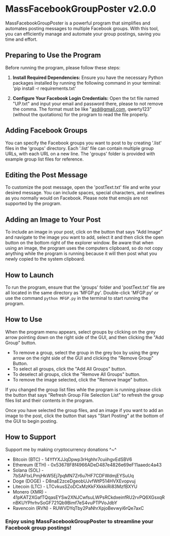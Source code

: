 # MassFacebookGroupPoster v2.0.0

MassFacebookGroupPoster is a powerful program that simplifies and automates posting messages to multiple Facebook groups. With this tool, you can efficiently manage and automate your group postings, saving you time and effort.

## Preparing to Use the Program

Before running the program, please follow these steps:

1. **Install Required Dependencies:**
    Ensure you have the necessary Python packages installed by running the following command in your terminal:
    'pip install -r requirements.txt'

2. **Configure Your Facebook Login Credentials:**
Open the txt file named "UP.txt" and input your email and password there, please to not remove the comma. The format must be like "asd@gmail.com, qwerty123" (without the quotations) for the program to read the file properly.

## Adding Facebook Groups

You can specify the Facebook groups you want to post to by creating '.list' files in the 'groups' directory. Each '.list' file can contain multiple group URLs, with each URL on a new line. The 'groups' folder is provided with example group list files for reference.

## Editing the Post Message

To customize the post message, open the 'postText.txt' file and write your desired message. You can include spaces, special characters, and newlines as you normally would on Facebook. Please note that emojis are not supported by the program.

## Adding an Image to Your Post

To include an image in your post, click on the button that says "Add Image" and navigate to the image you want to add, select it and then click the open button on the bottom right of the explorer window. Be aware that when using an image, the program uses the computers clipboard, so do not copy anything while the program is running because it will then post what you newly copied to the system clipboard.

## How to Launch

To run the program, ensure that the 'groups' folder and 'postText.txt' file are all located in the same directory as 'MFGP.py'. Double-click 'MFGP.py' or use the command `python MFGP.py` in the terminal to start running the program.

## How to Use

When the program menu appears, select groups by clicking on the grey arrow pointing down on the right side of the GUI, and then clicking the "Add Group" button.

- To remove a group, select the group in the grey box by using the grey arrow on the right side of the GUI and clicking the "Remove Group" Button.
- To select all groups, click the "Add All Groups" button.
- To deselect all groups, click the "Remove All Groups" button.
- To remove the image selected, click the "Remove Image" button.

If you changed the group list files whle the program is running please click the button that says "Refresh Group File Selection List" to refresh the group files list and their contents in the program.

Once you have selected the group files, and an image if you want to add an image to the post, click the button that says "Start Posting" at the bottom of the GUI to begin posting.

## How to Support
Support me by making cryptocurrency donations ^~^
- Bitcoin (BTC) - 14YfYXJJqDpwp3rHghhr7cuiihgvEdSBV6
- Ethereum (ETH) - 0x53678F8f4966ADeD487e4826e69eF11aaedc4a43
- Solana (SOL) - 7bSAFtxLPmjHkW5Ej7pqMN7Zr6u7HF7CDFWdmjEYSuUq
- Doge (DOGE) - D8naE2zceDgeobUJvfWtP514HVXEvopvuj
- Litecoin (LTC) - LTCvkusSZoDCxMzKkFXkkkiRi83MzfBXYU
- Monero (XMR) - 41pKAT2XGafTQqasEYSw2XNJCwfsuLWPsRCkdxeinfRU2rvPQ6XGsxqRnBKUYPhrhvSoGF721Qb9Bimf7eS4vuPTPVoJdbY
- Ravencoin (RVN) - RUWVDYqTby2PaNhrXpjoBevwyi6rQe7axC

### Enjoy using MassFacebookGroupPoster to streamline your Facebook group postings!
